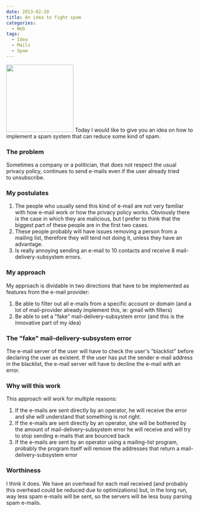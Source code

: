 ```yaml
---
date: 2013-02-28
title: An idea to fight spam
categories:
  - Web
tags:
  - Idea
  - Mails
  - Spam
---
```

<img class="alignleft" alt="" src="http://pagliaro-udine.blogautore.repubblica.it/files/2012/12/spam.jpeg" width="180" height="180" />
Today I would like to give you an idea on how to implement a spam system that can reduce some kind of spam.

### The problem
Sometimes a company or a politician, that does not respect the usual privacy policy, continues to send e-mails even if the user already tried to unsubscribe.

### My postulates 
1. The people who usually send this kind of e-mail are not very familiar with how e-mail work or how the privacy policy works. Obviously there is the case in which they are malicious, but I prefer to think that the biggest part of these people are in the first two cases.
2. These people probably will have issues removing a person from a mailing list, therefore they will tend not doing it, unless they have an advantage.
3. Is really annoying sending an e-mail to 10 contacts and receive 8 mail-delivery-subsystem errors.

### My approach
My approach is dividable in two directions that have to be implemented as features from the e-mail provider:

1. Be able to filter out all e-mails from a specific account or domain (and a lot of mail-provider already implement this, ie: gmail with filters)
2. Be able to set a "fake" mail-delivery-subsystem error (and this is the innovative part of my idea)

### The "fake" mail-delivery-subsystem error
The e-mail server of the user will have to check the user's "blacklist" before declaring the user as existent. If the user has put the sender e-mail address in the blacklist, the e-mail server will have to decline the e-mail with an error.

### Why will this work
This approach will work for multiple reasons:

1. If the e-mails are sent directly by an operator, he will receive the error and she will understand that something is not right.
2. If the e-mails are sent directly by an operator, she will be bothered by the amount of mail-delivery-subsystem error he will receive and will try to stop sending e-mails that are bounced back
3. If the e-mails are sent by an operator using a mailing-list program, probably the program itself will remove the addresses that return a mail-delivery-subsystem error

### Worthiness
I think it does. We have an overhead for each mail received (and probably this overhead could be reduced due to optimizations) but, in the long run, way less spam e-mails will be sent, so the servers will be less busy parsing spam e-mails.
